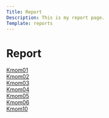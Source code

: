 ```yaml
---
Title: Report
Description: This is my report page.
Template: reports
---
```


Report
==========================

<div class="kmom-box">
<a href="%base_url%/report/kmom01">Kmom01</a>
</div>

<div class="kmom-box">
<a href="%base_url%/report/kmom02">Kmom02</a>
</div>

<div class="kmom-box">
<a href="%base_url%/report/kmom03">Kmom03</a>
</div>

<div class="kmom-box">
<a href="%base_url%/report/kmom04">Kmom04</a>
</div>

<div class="kmom-box">
<a href="%base_url%/report/kmom05">Kmom05</a>
</div>

<div class="kmom-box">
<a href="%base_url%/report/kmom06">Kmom06</a>
</div>

<div class="kmom-box project">
<a href="%base_url%/report/kmom10">Kmom10</a>
</div>
